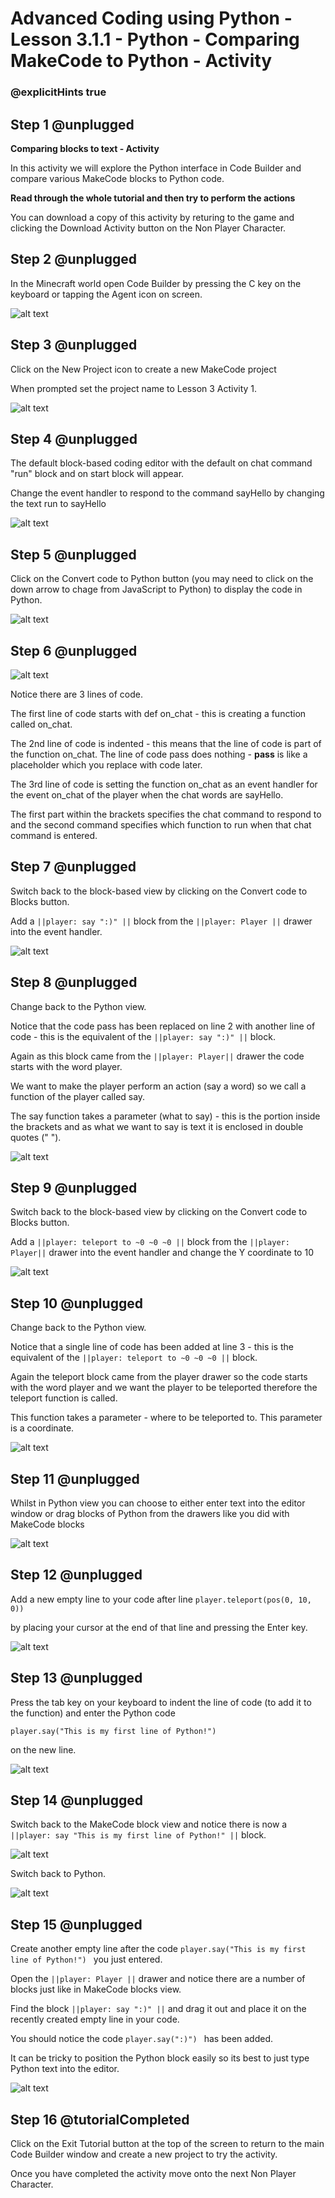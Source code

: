 # Advanced Coding using Python - Lesson 3.1.1 - Python - Comparing MakeCode to Python - Activity

### @explicitHints true


## Step 1 @unplugged
**Comparing blocks to text - Activity**

In this activity we will explore the Python interface in Code Builder and compare various MakeCode blocks to Python code.

**Read through the whole tutorial and then try to perform the actions**

You can download a copy of this activity by returing to the game and clicking the Download Activity button on the Non Player Character.

## Step 2 @unplugged
In the Minecraft world open Code Builder by pressing the C key on the keyboard or tapping the Agent icon on screen.

![alt text](https://advancedpython.codingcredentials.com/Lesson3/3.1.1/images/1.jpg?raw=true "Code builder")

## Step 3 @unplugged
Click on the New Project icon to create a new MakeCode project

When prompted set the project name to Lesson 3 Activity 1.

![alt text](https://advancedpython.codingcredentials.com/Lesson3/3.1.1/images/2.jpg?raw=true "Code builder")

## Step 4 @unplugged
The default block-based coding editor with the default on chat command "run" block and on start block will appear.
 
Change the event handler to respond to the command sayHello by changing the text run to sayHello

![alt text](https://advancedpython.codingcredentials.com/Lesson3/3.1.1/images/3.jpg?raw=true "Code builder")

## Step 5 @unplugged
Click on the Convert code to Python button (you may need to click on the down arrow to chage from JavaScript to Python) to display the code in Python.

![alt text](https://advancedpython.codingcredentials.com/Lesson3/3.1.1/images/4.jpg?raw=true "Code builder")

## Step 6 @unplugged
![alt text](https://advancedpython.codingcredentials.com/Lesson3/3.1.1/images/4.jpg?raw=true "Code builder")

Notice there are 3 lines of code.

The first line of code starts with def on_chat - this is creating a function called on_chat.

The 2nd line of code is indented - this means that the line of code is part of the function on_chat. The line of code pass does nothing - **pass** is like a placeholder which you replace with code later.

The 3rd line of code is setting the function on_chat as an event handler for the event on_chat of the player when the chat words are sayHello.

The first part within the brackets specifies the chat command to respond to and the second command specifies which function to run when that chat command is entered.

## Step 7 @unplugged
Switch back to the block-based view by clicking on the Convert code to Blocks button. 

Add a ``||player: say ":)" ||`` block from the ``||player: Player ||`` drawer into the event handler.

![alt text](https://advancedpython.codingcredentials.com/Lesson3/3.1.1/images/5.jpg?raw=true "Code builder")

## Step 8 @unplugged
Change back to the Python view.

Notice that the code pass has been replaced on line 2 with another line of code - this is the equivalent of the ``||player: say ":)" ||`` block.

Again as this block came from the ``||player: Player||`` drawer the code starts with the word player.

We want to make the player perform an action (say a word) so we call a function of the player called say.

The say function takes a parameter (what to say) - this is the portion inside the brackets and as what we want to say is text it is enclosed in double quotes (" ").

![alt text](https://advancedpython.codingcredentials.com/Lesson3/3.1.1/images/6.jpg?raw=true "Code builder")

## Step 9 @unplugged
Switch back to the block-based view by clicking on the Convert code to Blocks button.

Add a ``||player: teleport to ~0 ~0 ~0 ||`` block from the ``||player: Player||`` drawer into the event handler and change the Y coordinate to 10

![alt text](https://advancedpython.codingcredentials.com/Lesson3/3.1.1/images/7.jpg?raw=true "Code builder")

## Step 10 @unplugged
Change back to the Python view.

Notice that a single line of code has been added at line 3 - this is the equivalent of the ``||player: teleport to ~0 ~0 ~0 ||`` block.

Again the teleport block came from the player drawer so the code starts with the word player and we want the player to be teleported therefore the teleport function is called.

This function takes a parameter - where to be teleported to. This parameter is a coordinate.

![alt text](https://advancedpython.codingcredentials.com/Lesson3/3.1.1/images/8.jpg?raw=true "Code builder")

## Step 11 @unplugged
Whilst in Python view you can choose to either enter text into the editor window or drag blocks of Python from the drawers like you did with MakeCode blocks

![alt text](https://advancedpython.codingcredentials.com/Lesson3/3.1.1/images/9.jpg?raw=true "Code builder")

## Step 12 @unplugged
Add a new empty line to your code after line `player.teleport(pos(0, 10, 0)) `

by placing your cursor at the end of that line and pressing the Enter key.

![alt text](https://advancedpython.codingcredentials.com/Lesson3/3.1.1/images/10.jpg?raw=true "Code builder")

## Step 13 @unplugged
Press the tab key on your keyboard to indent the line of code (to add it to the function) and enter the Python code 

```spy
player.say("This is my first line of Python!")
```

on the new line.

![alt text](https://advancedpython.codingcredentials.com/Lesson3/3.1.1/images/11.jpg?raw=true "Code builder")

## Step 14 @unplugged
Switch back to the MakeCode block view and notice there is now a ``||player: say "This is my first line of Python!" ||`` block.

![alt text](https://advancedpython.codingcredentials.com/Lesson3/3.1.1/images/12.jpg?raw=true "Code builder")

Switch back to Python.

![alt text](https://advancedpython.codingcredentials.com/Lesson3/3.1.1/images/11.jpg?raw=true "Code builder")

## Step 15 @unplugged
Create another empty line after the code  `player.say("This is my first line of Python!") `
you just entered.

Open the ``||player: Player ||`` drawer and notice there are a number of blocks just like in MakeCode blocks view.

Find the block ``||player: say ":)" ||`` and drag it out and place it on the recently created empty line in your code.

You should notice the code `player.say(":)") ` has been added.

It can be tricky to position the Python block easily so its best to just type Python text into the editor.

![alt text](https://advancedpython.codingcredentials.com/Lesson3/3.1.1/images/13.jpg?raw=true "Code builder")

## Step 16 @tutorialCompleted
Click on the Exit Tutorial button at the top of the screen to return to the main Code Builder window and create a new project to try the activity.

Once you have completed the activity move onto the next Non Player Character.